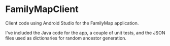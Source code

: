 # FamilyMapClient
Client code using Android Studio for the FamilyMap application. 

I've included the Java code for the app, a couple of unit tests, and the JSON files used as dictionaries for random ancestor generation.
